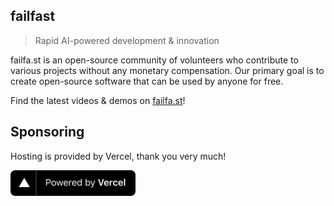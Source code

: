 ## failfast

> Rapid AI-powered development & innovation

failfa.st is an open-source community of volunteers who contribute to
various projects without any monetary compensation. Our primary goal is
to create open-source software that can be used by anyone for free.

Find the latest videos & demos on [failfa.st](https://failfa.st)! 


## Sponsoring 

Hosting is provided by Vercel, thank you very much! 

<a href="https://vercel.com?utm_source=failfast&utm_campaign=oss"><img src="assets/powered-by-vercel.svg" alt="powered by vercel" width="200"/></a>
